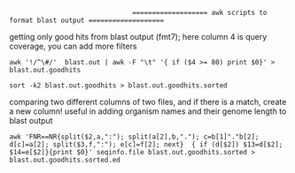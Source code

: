                                    
                                   =================== awk scripts to format blast output ===================

getting only good hits from blast output (fmt7); here column 4 is query coverage, you can add more filters

`awk '!/^\#/'  blast.out | awk -F "\t" '{ if ($4 >= 80) print $0}' > blast.out.goodhits`

`sort -k2 blast.out.goodhits > blast.out.goodhits.sorted`


comparing two different columns of two files, and if there is a match, create a new column!
useful in adding organism names and their genome length to blast output 

`awk 'FNR==NR{split($2,a,":"); split(a[2],b,"."); c=b[1]"."b[2]; d[c]=a[2]; split($3,f,":"); e[c]=f[2]; next}  { if (d[$2]) $13=d[$2]; $14=e[$2]}{print $0}' seqinfo.file blast.out.goodhits.sorted > blast.out.goodhits.sorted.ed`



